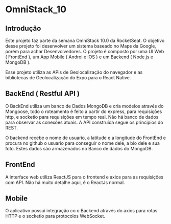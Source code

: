 # OmniStack_10

## Introdução

Este projeto faz parte da semana OmniStack 10.0 da RocketSeat. O objetivo desse projeto foi desenvolver um sistema baseado no Maps da Google, porém para achar Desenvolvedores. O projeto é composto por uma UI Web ( FrontEnd ), um App Mobile ( Androi e iOS ) e um Backend ( Node.js e MongoDB ).

Esse projeto utiliza as APIs de Geolocalização do navegador e as bibliotecas de Geolocalização do Expo para o React Native. 

## BackEnd ( Restful API )

O BackEnd utiliza um banco de Dados MongoDB e cria modelos através do Mongoose, todo o roteamento é feito a partir do express, para requisições http, e socketio para requisições em tempo real. Não há banco de dados para observar as conexões atuais. A API construída segue os principios do REST.

O backend recebe o nome de usuario, a latitude e a longitude do FrontEnd e procura no github o usuario para conseguir o nome dele, a bio dele e sua foto. Estes dados são armazenados no Banco de dados do MongoDB.

## FrontEnd

A interface web utiliza ReactJS para o frontend e axios para as requisições com API. Não há muito detalhe aqui, é o ReactJs normal.

## Mobile

O aplicativo possui integração co o Backend através do axios para rotas HTTP e o socketio para protocolos WebSocket. 